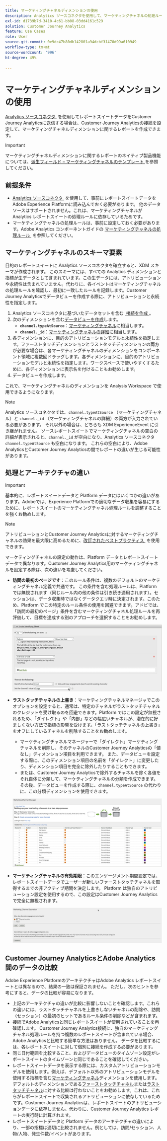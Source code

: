 ```yaml
---
title: マーケティングチャネルディメンションの使用
description: Analytics ソースコネクタを使用して、マーケティングチャネルの処理ルールをAdobe Experience Platformに取り込む方法を説明します。
exl-id: d1739b7d-3410-4c61-bb08-03dd4161c529
solution: Customer Journey Analytics
feature: Use Cases
role: User
source-git-commit: 0e9dc47b80db142801a94dcbf31470d99a610949
workflow-type: tm+mt
source-wordcount: '996'
ht-degree: 49%

---
```


# マーケティングチャネルディメンションの使用

[Analytics ソースコネクタ &#x200B;](https://experienceleague.adobe.com/ja/docs/experience-platform/sources/connectors/adobe-applications/analytics) を使用してレポートスイートデータをCustomer Journey Analyticsに送信する場合は、Customer Journey Analyticsの接続を設定して、マーケティングチャネルディメンションに関するレポートを作成できます。

>[!IMPORTANT]
>
>マーケティングチャネルディメンションに関するレポートのネイティブ製品機能については、[&#x200B; 派生フィールド – マーケティングチャネルのテンプレート &#x200B;](/help/data-views/derived-fields/derived-fields.md#marketing-channels) を参照してください。
>


## 前提条件

* [Analytics ソースコネクタ &#x200B;](https://experienceleague.adobe.com/ja/docs/experience-platform/sources/connectors/adobe-applications/analytics) を使用して、事前にレポートスイートデータをAdobe Experience Platformに読み込んでおく必要があります。 他のデータソースはサポートされません。これは、マーケティングチャネルが Analytics レポートスイートの処理ルールに依存しているためです。
* マーケティングチャネルの処理ルールは、事前に設定しておく必要があります。Adobe Analytics コンポーネントガイドの [&#x200B; マーケティングチャネルの処理ルール &#x200B;](https://experienceleague.adobe.com/ja/docs/analytics/admin/admin-tools/manage-report-suites/edit-report-suite/marketing-channels/c-rules) を参照してください。

## マーケティングチャネルのスキーマ要素

目的のレポートスイートに Analytics ソースコネクタを確立すると、XDM スキーマが作成されます。 このスキーマには、すべての Analytics ディメンションと指標が生データとして含まれています。この生データには、アトリビューションや永続性は含まれていません。代わりに、各イベントはマーケティングチャネルの処理ルールを確認し、最初に一致したルールを記録します。Customer Journey Analyticsでデータビューを作成する際に、アトリビューションと永続性を指定します。

1. Analytics ソースコネクタに基づいたデータセットを含む [&#x200B; 接続を作成 &#x200B;](/help/connections/create-connection.md)。
2. 次のディメンションを含む[データビューを作成](/help/data-views/create-dataview.md)します。
   * **`channel.typeAtSource`**：[マーケティングチャネル](https://experienceleague.adobe.com/ja/docs/analytics/components/dimensions/marketing-channel)に相当します。
   * **`channel._id`**：[マーケティングチャネルの詳細](https://experienceleague.adobe.com/ja/docs/analytics/components/dimensions/marketing-detail)に相当します。
3. 各ディメンションに、目的のアトリビューションモデルと永続性を指定します。ファーストタッチディメンションとラストタッチディメンションの両方が必要な場合は、各マーケティングチャネルのディメンションをコンポーネント領域に複数回ドラッグします。各ディメンションに、目的のアトリビューションモデルと永続性を指定します。ワークスペースで使いやすくするために、各ディメンションに表示名を付けることもお勧めします。
4. データビューを作成します。

これで、マーケティングチャネルのディメンションを Analysis Workspace で使用できるようになります。

>[!NOTE]
>
> Analytics ソースコネクタでは、`channel.typeAtSource` （マーケティングチャネル）と `channel._id` （マーケティングチャネルの詳細）の両方が入力されている必要があります。 それ以外の場合は、どちらも XDM ExperienceEvent に引き継がれません。 ソースレポートスイートでマーケティングチャネルの空白の詳細が表示されると、`channel._id` が空白になり、Analytics ソースコネクタ `channel.typeAtSource` も空白になります。 これらの空白により、Adobe AnalyticsとCustomer Journey Analyticsの間でレポートの違いが生じる可能性があります。

## 処理とアーキテクチャの違い

>[!IMPORTANT]
>
>基本的に、レポートスイートデータと Platform データにはいくつかの違いがあります。Adobeでは、Experience Platformでの適切なデータ収集を容易にするために、レポートスイートのマーケティングチャネル処理ルールを調整することを強くお勧めします。

>[!NOTE]
>
>アトリビューションとCustomer Journey Analyticsに対するマーケティングチャネルの効果を最大限に高めるために、[&#x200B; 改訂されたベストプラクティス &#x200B;](https://experienceleague.adobe.com/ja/docs/analytics/components/marketing-channels/mchannel-best-practices) を使用できます。

マーケティングチャネルの設定の動作は、Platform データとレポートスイートデータで異なります。Customer Journey Analytics用のマーケティングチャネルを設定する際は、次の違いを考慮してください。

* **訪問の最初のページです**：このルール条件は、複数のデフォルトのマーケティングチャネル定義で共通です。 この条件を含む処理ルールは、Platform では無視されます（同じルール内の他の条件は引き続き適用されます）。セッションは、データ収集時ではなくデータクエリ時に決定されます。このため、Platform でこの特定のルール条件の使用を回避できます。アドビでは、「訪問の最初のページ」条件を含むマーケティングチャネル処理ルールを再評価して、目標を達成する別のアプローチを選択することをお勧めします。

  ![訪問の最初のページ](../assets/first-page-of-visit.png)

* **ラストタッチチャネルの上書き**：マーケティングチャネルマネージャでこのオプションを設定すると、通常は、特定のチャネルがラストタッチチャネルのクレジットを受け取るのを回避できます。Platform ではこの設定が無視されるため、「ダイレクト」や「内部」などの幅広いチャネルが、潜在的に好ましくない方法で指標の影響を受けます。「ラストタッチチャネルの上書き」をオフにしているチャネルを削除することをお勧めします。
   * マーケティングチャネルマネージャーで「ダイレクト」マーケティングチャネルを削除し、そのチャネルのCustomer Journey Analyticsの「値なし」ディメンション項目を利用できます。 また、データビューを設定する際に、このディメンション項目の名前を「ダイレクト」に変更したり、ディメンション項目を完全に除外したりすることもできます。
   * または、Customer Journey Analyticsで除外するチャネルを除く各値をそれ自体に分類して、マーケティングチャネルの分類を作成できます。 その後、データビューを作成する際に、`channel.typeAtSource` の代わりに、この分類ディメンションを使用できます。

  ![ラストタッチチャネルの上書き](../assets/override-last-touch-channel.png)

* **マーケティングチャネルの有効期限**：このエンゲージメント期間設定では、レポートスイートデータでユーザーが新しいファーストタッチチャネルを取得するまでの非アクティブ期間を決定します。 Platform は独自のアトリビューション設定を使用するので、この設定はCustomer Journey Analyticsで完全に無視されます。

  ![マーケティングチャネルの有効期限](../assets/marketing-channel-expiration.png)

## Customer Journey AnalyticsとAdobe Analytics間のデータの比較

Adobe Experience PlatformのアーキテクチャはAdobe Analytics レポートスイートとは異なるので、結果の一致は保証されません。 ただし、次のヒントを参考にすると、データの比較が容易になります。

* 上記のアーキテクチャの違いが比較に影響しないことを確認します。これらの違いには、ラストタッチチャネルを上書きしないチャネルの削除や、訪問（セッション）の最初のヒットであるルール条件の削除などが含まれます。
* 接続でAdobe Analyticsと同じレポートスイートが使用されていることを再確認します。 Customer Journey Analytics接続に、独自のマーケティングチャネル処理ルールを持つ複数のレポートスイートが含まれている場合、Adobe Analyticsと比較する簡単な方法はありません。 データを比較するには、各レポートスイートに対して個別に接続を作成する必要があります。
* 同じ日付範囲を比較すること、およびデータビューのタイムゾーン設定がレポートスイートのタイムゾーンと同じであることを確認してください。
* レポートスイートデータを表示する際には、カスタムアトリビューションモデルを使用します。例えば、デフォルト以外のアトリビューションモデルを使用する指標を含む[マーケティングチャネル](https://experienceleague.adobe.com/ja/docs/analytics/components/dimensions/marketing-channel)ディメンションを使用します。デフォルトのディメンションである[ファーストタッチチャネル](https://experienceleague.adobe.com/ja/docs/analytics/components/dimensions/first-touch-channel)または[ラストタッチチャネル](https://experienceleague.adobe.com/ja/docs/analytics/components/dimensions/last-touch-channel)に対する比較は行わないことをお勧めします。これは、これらがレポートスイートで収集されるアトリビューションに依存しているためです。Customer Journey Analyticsは、レポートスイートのアトリビューションデータに依存しません。代わりに、Customer Journey Analytics レポートの実行時に計算されます。
* レポートスイートデータと Platform データのアーキテクチャの違いにより、一部の指標は適切に比較されません。例としては、訪問/セッション、人物/人物、発生件数/イベントがあります。
